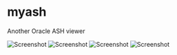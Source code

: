 # myash
Another Oracle ASH viewer

![Screenshot](https://github.com/stee1rat/myash/blob/master/screenshots/screenshot001.png)
![Screenshot](https://github.com/stee1rat/myash/blob/master/screenshots/screenshot002.png)
![Screenshot](https://github.com/stee1rat/myash/blob/master/screenshots/screenshot003.png)
![Screenshot](https://github.com/stee1rat/myash/blob/master/screenshots/screenshot004.png)
